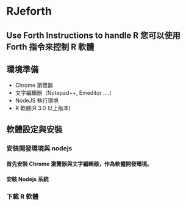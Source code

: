 RJeforth
========

## Use Forth Instructions to handle R 您可以使用 Forth 指令來控制 R 軟體

## 環境準備

+ Chrome 瀏覽器
+ 文字編輯器（Notepad++, Emeditor ....）
+ NodeJS 執行環境
+ R 軟體(R 3.0 以上版本)


## 軟體設定與安裝

### 安裝開發環境與 nodejs 

#### 首先安裝 Chrome 瀏覽器與文字編輯器，作為軟體開發環境。

#### 安裝 Nodejs 系統

### 下載 R 軟體


